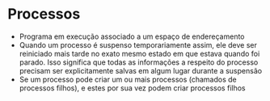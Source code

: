 # Processos

- Programa em execução associado a um espaço de endereçamento
- Quando um processo é suspenso temporariamente assim, ele deve ser reiniciado mais tarde no exato mesmo estado em que estava quando foi parado. Isso significa que todas as informações a respeito do processo precisam ser explicitamente salvas em algum lugar durante a suspensão
- Se um processo pode criar um ou mais processos (chamados de processos filhos), e estes por sua vez podem criar processos filhos